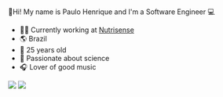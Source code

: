 👋Hi! My name is Paulo Henrique and I'm a Software Engineer 💻

- 👨‍💻 Currently working at [Nutrisense](https://www.nutrisense.io/)
- 🌎 Brazil
- 🧑 25 years old
- 🌌 Passionate about science 
- 🎧 Lover of good music

[<img src="https://img.shields.io/badge/linkedin-%230077B5.svg?&style=for-the-badge&logo=linkedin&logoColor=white"/>](https://www.linkedin.com/in/paulohenriquepm/)
[<img src="https://img.shields.io/badge/Gmail-D14836?style=for-the-badge&logo=gmail&logoColor=white" />](mailto:henrique.paulopm@gmail.com)

<!--

**paulohenriquepm/paulohenriquepm** is a ✨ _special_ ✨ repository because its `README.md` (this file) appears on your GitHub profile.

Here are some ideas to get you started:

- 🔭 I’m currently working on ...
- 🌱 I’m currently learning ...
- 👯 I’m looking to collaborate on ...
- 🤔 I’m looking for help with ...
- 💬 Ask me about ...
- 📫 How to reach me: ...
- 😄 Pronouns: ...
- ⚡ Fun fact: ...
-->
